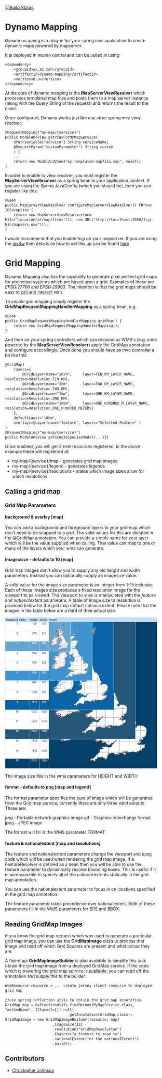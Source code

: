 [![Build Status](https://travis-ci.org/NERC-CEH/dynamo-mapping.png?branch=master)](https://travis-ci.org/NERC-CEH/dynamo-mapping)

# Dynamo Mapping

Dynamo mapping is a plug-in for your spring mvc application to create dynamic maps powered by mapserver.
        
It is deployed in maven central and can be pulled in using:

    <dependency>
        <groupId>uk.ac.ceh</groupId>
        <artifactId>dynamo-mapping</artifactId>
        <version>0.3</version>
    </dependency>

At the core of dynamo mapping is the **MapServerViewResolver** which processes templated map files and posts them to a map server instance (along with the Query String of the request) and returns the result to the client.

Once configured, Dynamo works just like any other spring mvc view resolver.

    @RequestMapping("my-map/{service}")
    public ModelAndView getViewForMyMapService(
        @PathVariable("service") String serviceName,
        @RequestParam("customParameter") String custom
        ) {
        ...
        return new ModelAndView("my-templated-mapfile.map", model);
    }

In order to enable to view resolver, you must register the **MapServerViewResolver** as a spring bean in your application context. If you are using the Spring JavaConfig (which you should be), then you can register like this:

    @Bean
    public MapServerViewResolver configureMapServerViewResolver() throws IOException {
        return new MapServerViewResolver(new File("location/of/map/files"))), new URL("http://localhost:9000/fcgi-bin/mapserv.exe")));
    }

I would recommend that you enable fcgi on your mapserver. If you are using the [ms4w](http://www.maptools.org/ms4w/) then details on how to set this up can be found [here](http://www.maptools.org/ms4w/index.phtml?page=README_INSTALL.html#f-fastcgi)

# Grid Mapping

Dynamo Mapping also has the capability to generate pixel perfect grid maps for projection systems which are based upon a grid. Examples of these are *EPSG:27700* and *EPSG:29903*. The intention is that the grid maps should be easy to [call and interact](#calling-a-grid-map) with.

To enable grid mapping simply register the **GridMapRequestMappingHandlerMapping** as a spring bean, e.g.

    @Bean
    public GridMapRequestMappingHandlerMapping gridMap() {
        return new GridMapRequestMappingHandlerMapping();
    }

And then on your spring controllers which can respond as WMS's (e.g. ones powered by the **MapServerViewResolver**) apply the GridMap annotation and configure accordingly. Once done you should have an mvc controller a bit like this:

    @GridMap(
        layers={
            @GridLayer(name="10km",     layer=TEN_KM_LAYER_NAME,        resolution=Resolution.TEN_KM),
            @GridLayer(name="2km",      layer=TWO_KM_LAYER_NAME,        resolution=Resolution.TWO_KM),
            @GridLayer(name="1km",      layer=ONE_KM_LAYER_NAME,        resolution=Resolution.ONE_KM),
            @GridLayer(name="100m",     layer=ONE_HUNDRED_M_LAYER_NAME, resolution=Resolution.ONE_HUNDRED_METERS)
        },
        defaultLayer="10km",
        overlays=@Layer(name="feature", layers="Selected-Feature" )
    )
    @RequestMapping("my-map/{service}")
    public ModelAndView getSingleSpeciesModel(...){}


Once enabled, you will get 3 new resources registered, in the above example these will registered at:

* my-map/{service}/map - generates grid map images 
* my-map/{service}/legend - generates legends
* my-map/{service}/resolutions - states which image sizes allow for which resolutions

## Calling a grid map

### Grid Map Parameters

#### background & overlay [map]

You can add a background and foreground layers to your grid map which don't need to be snapped to a grid. The valid values for this are dictated in the @GridMap annotation. You can provide a simple name for your layer which will be the value supplied when calling. That value can map to one or many of the layers which your wms can generate.

#### imagessize - defaults to 10 [map]

Grid map images don't allow you to supply any old height and width parameters. Instead you can optionally supply an imagesize value.

A valid value for the image size parameter is an integer from 1-15 inclusive. Each of these images size produces a fixed resolution image for the viewport to be viewed. The viewport to view is manipulated with the *feature* and *nationalextent* parameters. A table of image size to resolution is provided below for the grid map default national extent. Please note that the images in the table below are a third of their actual size.

![Image size examples](imagesize.png)

The image size fills in the wms parameters for HEIGHT and WIDTH

#### format - defaults to png [map and legend]

The format parameter specifies the type of image which will be generated from the Grid map service, currently there are only three valid outputs. These are:

png - Portable network graphics image
gif - Graphics Interchange format
jpeg - JPEG image

The format will fill in the WMS parameter FORMAT.

#### feature & nationalextent [map and resolutions]

The feature and nationalextent parameters change the viewport and epsg code which will be used when rendering the grid map image. If a FeatureResolver is defined as a bean then you will be able to use the feature parameter to dynamically resolve bounding boxes. This is useful if it is unreasonable to specify all of the national extents statically in the grid map annotation.

You can use the nationalextent parameter to focus in on locations specified in the grid map annotation.

The feature parameter takes precedence over nationalextent. Both of these parameters fill in the WMS parameters for SRS and BBOX.

## Reading GridMap Images

If you know the grid map request which was used to generate a particular grid map image, you can use the **GridMapImage** class to process that image and read off which Grid Squares are present and what colour they are.

A fluent api **GridMapImageBuilder** is also available to simplify this task obtain the grid map image from a deployed GridMap service. If the code which is powering the grid map service is available, you can read off the annotation and supply this to the builder.
  
    WebResource resource = ... create jersey client resource to deployed grid map

    //use spring reflection utils to obtain the grid map annotation
    GridMap map = ReflectionUtils.findMethod(MyMapService.class, "methodName", (Class<?>[]) null)
                                 .getAnnotation(GridMap.class);
    GridMapImage = new GridMapImageBuilder(resource, map)
                          .imageSize(12)
                          .resolution("GridMapResolution")
                          .feature("a feature to zoom to")
                          .nationalExtent("or the nationalExtent")
                          .build();


## Contributors

- [Christopher Johnson](https://github.com/chrisjohnson1988)